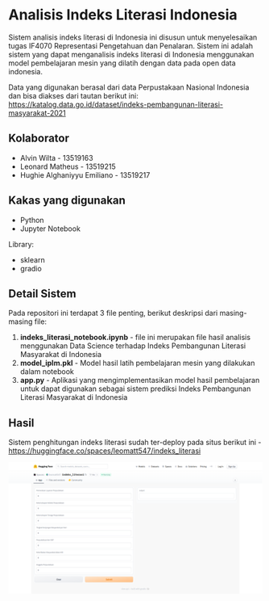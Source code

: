 # Analisis Indeks Literasi Indonesia

Sistem analisis indeks literasi di Indonesia ini disusun untuk menyelesaikan tugas IF4070 Representasi Pengetahuan dan Penalaran. Sistem ini adalah sistem yang dapat menganalisis indeks literasi di Indonesia menggunakan model pembelajaran mesin yang dilatih dengan data pada open data indonesia.

Data yang digunakan berasal dari data Perpustakaan Nasional Indonesia dan bisa diakses dari tautan berikut ini: https://katalog.data.go.id/dataset/indeks-pembangunan-literasi-masyarakat-2021

## Kolaborator

- Alvin Wilta - 13519163
- Leonard Matheus - 13519215
- Hughie Alghaniyyu Emiliano - 13519217

## Kakas yang digunakan

- Python
- Jupyter Notebook

Library:
- sklearn
- gradio

## Detail Sistem

Pada repositori ini terdapat 3 file penting, berikut deskripsi dari masing-masing file:

1. **indeks_literasi_notebook.ipynb** - file ini merupakan file hasil analisis menggunakan Data Science terhadap Indeks Pembangunan Literasi Masyarakat di Indonesia
2. **model_iplm.pkl** - Model hasil latih pembelajaran mesin yang dilakukan dalam notebook
3. **app.py** - Aplikasi yang mengimplementasikan model hasil pembelajaran untuk dapat digunakan sebagai sistem prediksi Indeks Pembangunan Literasi Masyarakat di Indonesia

## Hasil

Sistem penghitungan indeks literasi sudah ter-deploy pada situs berikut ini - https://huggingface.co/spaces/leomatt547/indeks_literasi

<img src="https://github.com/alvinwilta/indeks-literasi/blob/main/indeks_literasi_app.png">

